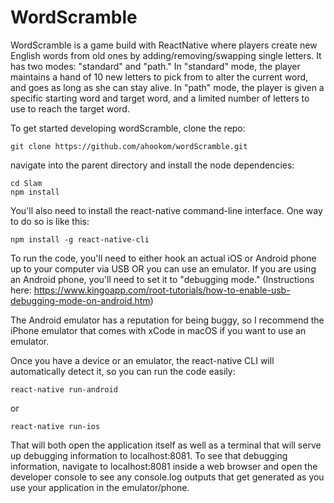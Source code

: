 # WordScramble

WordScramble is a game build with ReactNative where players create new English words from old ones by adding/removing/swapping single letters.
It has two modes: "standard" and "path." In "standard" mode, the player maintains a hand of 10 new letters to pick from to alter the current word, and goes as long as she can stay alive.
In "path" mode, the player is given a specific starting word and target word, and a limited number of letters to use to reach the target word.

To get started developing wordScramble, clone the repo:

```
git clone https://github.com/ahookom/wordScramble.git
```

navigate into the parent directory and install the node dependencies:

``` 
cd Slam
npm install 
```

You'll also need to install the react-native command-line interface. One way to do so is like this:

```
npm install -g react-native-cli
```

To run the code, you'll need to either hook an actual iOS or Android phone up to your computer via USB OR you can use an emulator.
If you are using an Android phone, you'll need to set it to "debugging mode." (Instructions here: https://www.kingoapp.com/root-tutorials/how-to-enable-usb-debugging-mode-on-android.htm)

The Android emulator has a reputation for being buggy, so I recommend the iPhone emulator that comes with xCode in macOS if you want to use an emulator.

Once you have a device or an emulator, the react-native CLI will automatically detect it, so you can run the code easily:

```
react-native run-android
```
or
```
react-native run-ios
```

That will both open the application itself as well as a terminal that will serve up debugging information to localhost:8081. To see that debugging information, navigate to localhost:8081 inside a web browser and open the developer console to see any console.log outputs that get generated as you use your application in the emulator/phone.
